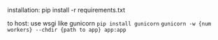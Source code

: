 installation:
pip install -r requirements.txt

to host:
use wsgi like gunicorn
`pip install gunicorn`
`gunicorn -w {num workers} --chdir {path to app} app:app`
